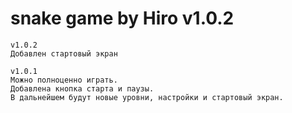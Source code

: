 # snake game by Hiro v1.0.2
    v1.0.2
    Добавлен стартовый экран
    
    v1.0.1
    Можно полноценно играть.
    Добавлена кнопка старта и паузы.
    В дальнейшем будут новые уровни, настройки и стартовый экран.


